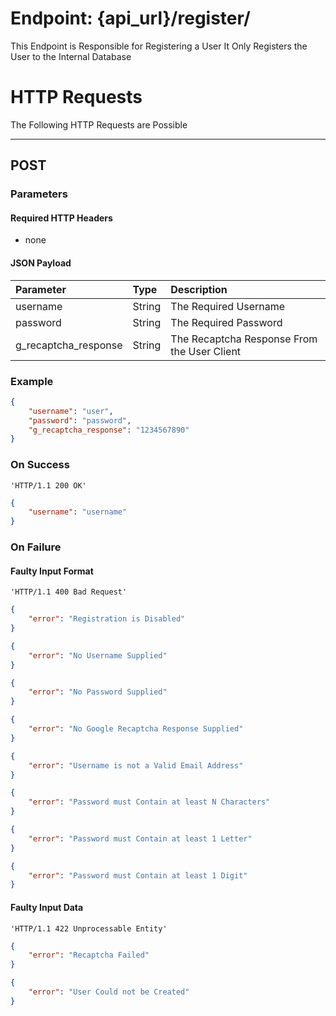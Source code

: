 # Endpoint: {api_url}/register/
This Endpoint is Responsible for Registering a User
It Only Registers the User to the Internal Database

# HTTP Requests
The Following HTTP Requests are Possible
___
## POST

### Parameters

#### Required HTTP Headers
 * none

#### JSON Payload
| Parameter | Type | Description |
| :--- |:--- | :--- |
| username | String | The Required Username |
| password | String | The Required Password |
| g_recaptcha_response | String | The Recaptcha Response From the User Client |

### Example
```json
{
    "username": "user",
    "password": "password",
    "g_recaptcha_response": "1234567890"
}
```

### On Success 
```http request
'HTTP/1.1 200 OK'
```
```json
{
    "username": "username"
}
```

### On Failure

#### Faulty Input Format 
```http request
'HTTP/1.1 400 Bad Request'
```
```json
{
    "error": "Registration is Disabled"
}
```
```json
{
    "error": "No Username Supplied"
}
```
```json
{
    "error": "No Password Supplied"
}
```
```json
{
    "error": "No Google Recaptcha Response Supplied"
}
```
```json
{
    "error": "Username is not a Valid Email Address"
}
```
```json
{
    "error": "Password must Contain at least N Characters"
}
```
```json
{
    "error": "Password must Contain at least 1 Letter"
}
```
```json
{
    "error": "Password must Contain at least 1 Digit"
}
```

#### Faulty Input Data
```http request
'HTTP/1.1 422 Unprocessable Entity'
```
```json
{
    "error": "Recaptcha Failed"
}
```
```json
{
    "error": "User Could not be Created"
}
```
